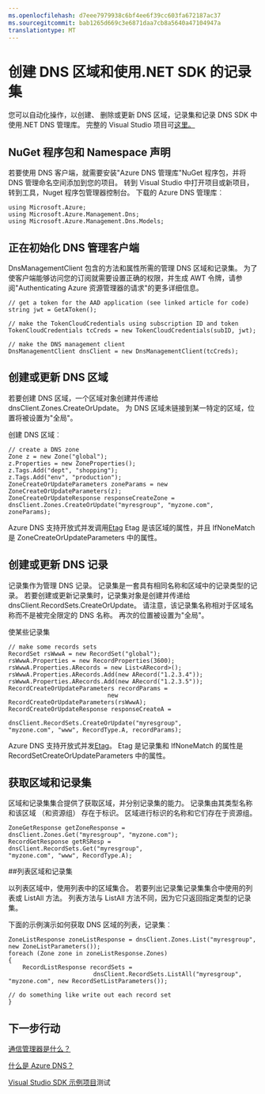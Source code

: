 ```yaml
---
ms.openlocfilehash: d7eee7979938c6bf4ee6f39cc603fa672187ac37
ms.sourcegitcommit: bab1265d669c3e6871daa7cb8a5640a47104947a
translationtype: MT
---
```

<properties 
   pageTitle="自动执行 DNS 和记录设置使用.net SDK 操作 |Microsoft Azure" 
   description=" 使用.NET SDK 来自动化 Azure DNS 的所有 DNS 操作。 " 
   services="dns" 
   documentationCenter="na" 
   authors="joaoma" 
   manager="adinah" 
   editor=""/>

<tags
   ms.service="dns"
   ms.devlang="na"
   ms.topic="article"
   ms.tgt_pltfrm="na"
   ms.workload="infrastructure-services" 
   ms.date="08/20/2015"
   ms.author="joaoma"/>
# 创建 DNS 区域和使用.NET SDK 的记录集
您可以自动化操作，以创建、 删除或更新 DNS 区域，记录集和记录 DNS SDK 中使用.NET DNS 管理库。 完整的 Visual Studio 项目可[这里。](http://download.microsoft.com/download/2/A/C/2AC64449-1747-49E9-B875-C71827890126/AzureDnsSDKExample_2015_05_05.zip)

## NuGet 程序包和 Namespace 声明
若要使用 DNS 客户端，就需要安装"Azure DNS 管理库"NuGet 程序包，并将 DNS 管理命名空间添加到您的项目。 转到 Visual Studio 中打开项目或新项目，转到工具，Nuget 程序包管理器控制台。 下载的 Azure DNS 管理库︰

    using Microsoft.Azure;
    using Microsoft.Azure.Management.Dns;
    using Microsoft.Azure.Management.Dns.Models;

## 正在初始化 DNS 管理客户端

DnsManagementClient 包含的方法和属性所需的管理 DNS 区域和记录集。  为了使客户端能够访问您的订阅就需要设置正确的权限，并生成 AWT 令牌，请参阅"Authenticating Azure 资源管理器的请求"的更多详细信息。

    // get a token for the AAD application (see linked article for code)
    string jwt = GetAToken();

    // make the TokenCloudCredentials using subscription ID and token
    TokenCloudCredentials tcCreds = new TokenCloudCredentials(subID, jwt);

    // make the DNS management client
    DnsManagementClient dnsClient = new DnsManagementClient(tcCreds);

## 创建或更新 DNS 区域

若要创建 DNS 区域，一个区域对象创建并传递给 dnsClient.Zones.CreateOrUpdate。  为 DNS 区域未链接到某一特定的区域，位置将被设置为"全局"。<BR>

创建 DNS 区域︰

    // create a DNS zone
    Zone z = new Zone("global");
    z.Properties = new ZoneProperties();
    z.Tags.Add("dept", "shopping");
    z.Tags.Add("env", "production");
    ZoneCreateOrUpdateParameters zoneParams = new ZoneCreateOrUpdateParameters(z);
    ZoneCreateOrUpdateResponse responseCreateZone = 
    dnsClient.Zones.CreateOrUpdate("myresgroup", "myzone.com", zoneParams);


Azure DNS 支持开放式并发调用[Etag](dns-getstarted-create-dnszone.md#Etags-and-tags) Etag 是该区域的属性，并且 IfNoneMatch 是 ZoneCreateOrUpdateParameters 中的属性。

## 创建或更新 DNS 记录
记录集作为管理 DNS 记录。  记录集是一套具有相同名称和区域中的记录类型的记录。  若要创建或更新记录集时，记录集对象是创建并传递给 dnsClient.RecordSets.CreateOrUpdate。  请注意，该记录集名称相对于区域名称而不是被完全限定的 DNS 名称。  再次的位置被设置为"全局"。
    
使某些记录集

    // make some records sets
    RecordSet rsWwwA = new RecordSet("global");
    rsWwwA.Properties = new RecordProperties(3600);
    rsWwwA.Properties.ARecords = new List<ARecord>();
    rsWwwA.Properties.ARecords.Add(new ARecord("1.2.3.4"));
    rsWwwA.Properties.ARecords.Add(new ARecord("1.2.3.5"));
    RecordCreateOrUpdateParameters recordParams = 
                                new RecordCreateOrUpdateParameters(rsWwwA);
    RecordCreateOrUpdateResponse responseCreateA = 
                                dnsClient.RecordSets.CreateOrUpdate("myresgroup", 
    "myzone.com", "www", RecordType.A, recordParams);
    
    
Azure DNS 支持开放式并发[Etag](dns-getstarted-create-dnszone.md#Etags-and-tags)。  Etag 是记录集和 IfNoneMatch 的属性是 RecordSetCreateOrUpdateParameters 中的属性。

## 获取区域和记录集
区域和记录集集合提供了获取区域，并分别记录集的能力。  记录集由其类型名称和该区域 （和资源组） 存在于标识。  区域进行标识的名称和它们存在于资源组。

    ZoneGetResponse getZoneResponse = 
    dnsClient.Zones.Get("myresgroup", "myzone.com");
    RecordGetResponse getRSResp = 
    dnsClient.RecordSets.Get("myresgroup", 
    "myzone.com", "www", RecordType.A);

##列表区域和记录集

以列表区域中，使用列表中的区域集合。  若要列出记录集记录集集合中使用的列表或 ListAll 方法。  列表方法与 ListAll 方法不同，因为它只返回指定类型的记录集。

下面的示例演示如何获取 DNS 区域的列表，记录集︰


    ZoneListResponse zoneListResponse = dnsClient.Zones.List("myresgroup", new ZoneListParameters());
    foreach (Zone zone in zoneListResponse.Zones)
    {
        RecordListResponse recordSets = 
                            dnsClient.RecordSets.ListAll("myresgroup", "myzone.com", new RecordSetListParameters());

    // do something like write out each record set
    }
## 下一步行动

[通信管理器是什么？](traffic-manager-overview.md)

[什么是 Azure DNS？](dns-overview.md)

[Visual Studio SDK 示例项目](http://download.microsoft.com/download/2/A/C/2AC64449-1747-49E9-B875-C71827890126/AzureDnsSDKExample_2015_05_05.zip)测试
